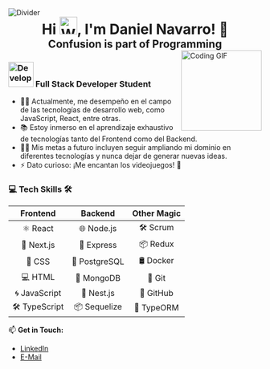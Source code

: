 <!-- Horizontal Divider with Gradient -->
<img src="https://user-images.githubusercontent.com/73097560/115834477-dbab4500-a447-11eb-908a-139a6edaec5c.gif" alt="Divider">

<!-- Header without Lines -->
<div align="center">
  <h1 style="border-bottom: none; margin: 0;"><b>Hi</b> <img src="https://media.giphy.com/media/hvRJCLFzcasrR4ia7z/giphy.gif" width="35" alt="Waving Hand">, I'm Daniel Navarro! 🚀</h1>
</div>

<!-- Subheader without Lines -->
<div align="center">
  <h2 style="border-bottom: none; margin: 0;">Confusion is part of Programming</h2>
</div>

<img align="right" alt="Coding GIF" height="160px" src="https://media.giphy.com/media/v1.Y2lkPTc5MGI3NjExOGZvdjg3bWdheWF0enZjanpyNmtnZGZja2piYng0bnRuenk5NXJzMCZlcD12MV9pbnRlcm5faWQmY3Q9Zw/VTtANKl0beDFQRLDTh/giphy.gif" />

### <img src="https://media.giphy.com/media/VgCDAzcKvsR6OM0uWg/giphy.gif" width="50" alt="Developer GIF"> Full Stack Developer Student  

- 👨‍💻 Actualmente, me desempeño en el campo de las tecnologías de desarrollo web, como JavaScript, React, entre otras.
- 📚 Estoy inmerso en el aprendizaje exhaustivo de tecnologías tanto del Frontend como del Backend.
- 💪🏼 Mis metas a futuro incluyen seguir ampliando mi dominio en diferentes tecnologías y nunca dejar de generar nuevas ideas.
- ⚡ Dato curioso: ¡Me encantan los videojuegos! 👾

### 💻 Tech Skills 🛠️

| Frontend              | Backend                     | Other Magic               |
|:----------------------:|:---------------------------:|:-------------------------:|
| ⚛ React               | 🌐 Node.js                  | 🛠️ Scrum                   |
| 📱 Next.js             | 🚀 Express                  | 📦 Redux                   |
| 🎨 CSS                | 🐘 PostgreSQL               | 🛢️ Docker                  |
| 💻 HTML                | 🍃 MongoDB                  | 🔧 Git                      |
| 🌀 JavaScript          | 🚧 Nest.js                  | 📂 GitHub                  |
| 🛠️ TypeScript          | 📦 Sequelize                | 🔄 TypeORM                 |

📫 **Get in Touch:**
- [LinkedIn](https://www.linkedin.com/in/danielnavarrozt)
- [E-Mail](mailto:dkrisnavarro@gmail.com)
